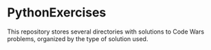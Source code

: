 # PythonExercises
This repository stores several directories with solutions to Code Wars problems, organized by the type of solution used. 
